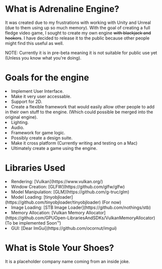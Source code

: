 # What is Adrenaline Engine?

It was created due to my frustrations with working with Unity and Unreal (due to them using up so much memory). With the goal of creating a full fledge video game, I sought to create my own engine ~~with blackjack and hookers~~. I have decided to release it to the public because other people might find this useful as well.

NOTE: Currently it is in pre-beta meaning it is not suitable for public use yet (Unless you know what you're doing).

# Goals for the engine
<li> Implement User Interface.  </li>
<li> Make it very user accessable. </li>
<li> Support for 2D. </li>
<li> Create a flexible framework that would easily allow other people to add in their own stuff to the engine. (Which could possible be merged into the original engine). </li>
<li> Lighting. </li>
<li> Audio. </li>
<li> Framework for game logic. </li>
<li> Possibly create a design suite. </li>
<li> Make it cross platform (Currently writing and testing on a Mac) </li>
<li> Ultimately create a game using the engine. </li>

# Libraries Used

<li> Rendering: [Vulkan](https://www.vulkan.org/) </li>
<li> Window Creation: [GLFW](https://github.com/glfw/glfw) </li> 
<li> Model Manipulation: [GLM](https://github.com/g-truc/glm) </li>
<li> Model Loading: [tinyobjloader](https://github.com/tinyobjloader/tinyobjloader) (For now) </li>
<li> Image Loading: [STB Image Loader](https://github.com/nothings/stb) </li>
<li> Memory Allocation: [Vulkan Memory Allocator](https://github.com/GPUOpen-LibrariesAndSDKs/VulkanMemoryAllocator)  (To be implemented Soon™) </li>
<li> GUI: [Dear ImGui](https://github.com/ocornut/imgui) </li>

# What is Stole Your Shoes?

It is a placeholder company name coming from an inside joke.